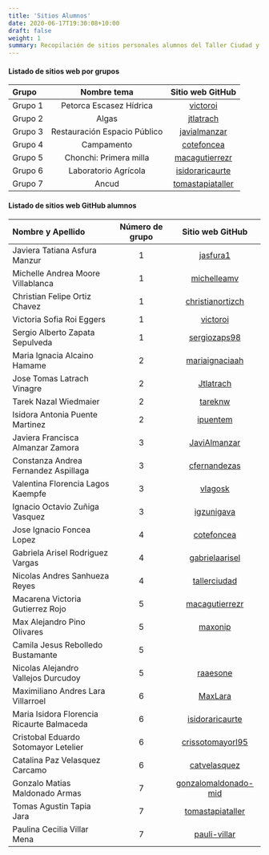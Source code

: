 ```yaml
---
title: 'Sitios Alumnos'
date: 2020-06-17T19:30:08+10:00
draft: false
weight: 1
summary: Recopilación de sitios personales alumnos del Taller Ciudad y Espacio.
---
```


#### Listado de sitios web por grupos

| Grupo| Nombre tema | Sitio web GitHub   | 
| :--------------- | :-------------: | :----------------: | 
|Grupo 1|Petorca Escasez Hídrica|[victoroi](https://victoroi.github.io/docs/examen/)|
|Grupo 2|Algas|[jtlatrach](https://jtlatrach.github.io/docs/algas-en-chile/)|
|Grupo 3|Restauración Espacio Público|[javialmanzar](https://javialmanzar.github.io/docs/examen/)|
|Grupo 4|Campamento|[cotefoncea](https://cotefoncea.github.io/)|
|Grupo 5|Chonchi: Primera milla|[macagutierrezr](https://macagutierrezr.github.io/docs/final/)|
|Grupo 6|Laboratorio Agrícola|[isidoraricaurte](https://isidoraricaurte.github.io/docs/presentaciones/)|
|Grupo 7|Ancud|[tomastapiataller](https://tomastapiataller.github.io/docs/examen/)|

#### Listado de sitios web GitHub alumnos


| Nombre y Apellido | Número de grupo | Sitio web GitHub   | 
| :--------------- | :-------------: | :----------------: | 
|Javiera Tatiana Asfura Manzur|1|[jasfura1](https://jasfura1.github.io/)|
|Michelle Andrea Moore Villablanca|1|[michelleamv](https://michelleamv.github.io/)|
|Christian Felipe Ortiz Chavez|1|[christianortizch](https://christianortizch.github.io/)|
|Victoria Sofia Roi Eggers|1|[victoroi](https://victoroi.github.io/)|
|Sergio Alberto Zapata Sepulveda|1|[sergiozaps98](https://sergiozaps98.github.io/)|
|Maria Ignacia Alcaino Hamame|2|[mariaignaciaah](https://mariaignaciaah.github.io/)|
|Jose Tomas Latrach Vinagre|2|[Jtlatrach](https://Jtlatrach.github.io/)|
|Tarek Nazal Wiedmaier|2|[tareknw](https://tareknw.github.io/)|
|Isidora Antonia Puente Martinez|2|[ipuentem](https://ipuentem.github.io/)|
|Javiera Francisca Almanzar Zamora|3|[JaviAlmanzar](https://JaviAlmanzar.github.io/)|
|Constanza Andrea Fernandez Aspillaga|3|[cfernandezas](https://cfernandezas.github.io/)|
|Valentina Florencia Lagos Kaempfe|3|[vlagosk](https://vlagosk.github.io/)|
|Ignacio Octavio Zuñiga Vasquez|3|[igzunigava](https://igzunigava.github.io/)|
|Jose Ignacio Foncea Lopez|4|[cotefoncea](https://cotefoncea.github.io/)|
|Gabriela Arisel Rodriguez Vargas|4|[gabrielaarisel](https://gabrielaarisel.github.io/)|
|Nicolas Andres Sanhueza Reyes|4|[tallerciudad](https://tallerciudad.github.io/)|
|Macarena Victoria Gutierrez Rojo|5|[macagutierrezr](https://macagutierrezr.github.io/)|
|Max Alejandro Pino Olivares|5|[maxonip](https://maxonip.github.io/)|
|Camila Jesus Rebolledo Bustamante|5|[](https://.github.io/)|
|Nicolas Alejandro Vallejos Durcudoy|5|[raaesone](https://raaesone.github.io/)|
|Maximiliano Andres Lara Villarroel|6|[MaxLara](https://MaxLara.github.io/)|
|Maria Isidora Florencia Ricaurte Balmaceda|6|[isidoraricaurte](https://isidoraricaurte.github.io/)|
|Cristobal Eduardo Sotomayor Letelier|6|[crissotomayorl95](https://crissotomayorl95.github.io/)|
|Catalina Paz Velasquez Carcamo|6|[catvelasquez](https://catvelasquez.github.io/)|
|Gonzalo Matias Maldonado Armas|7|[gonzalomaldonado-mid](https://gonzalomaldonado-mid.github.io/)|
|Tomas Agustin Tapia Jara|7|[tomastapiataller](https://tomastapiataller.github.io/)|
|Paulina Cecilia Villar Mena|7|[pauli-villar](https://pauli-villar.github.io/)|
 